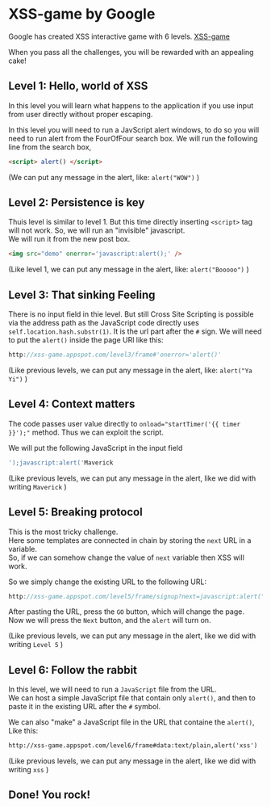 # XSS-game by Google
Google has created XSS interactive  game with 6 levels. [XSS-game](https://xss-game.appspot.com/ "XSS game area")

When you pass all the challenges, you will be rewarded with an appealing cake! 




## Level 1: Hello, world of XSS

In this level you will learn what happens to the application if you use input from user directly without proper escaping.   

In this level you will need to run a JavScript alert windows, to do so you will need to run alert from the FourOfFour search box.
We will run the following line from the search box,

```html
<script> alert() </script>
```

(We can put any message in the alert, like: `alert("WOW")` )  




## Level 2: Persistence is key

Thuis level is similar to level 1. But this time directly inserting `<script>` tag will not work. 
So, we will run an "invisible" javascript.  
We will run it from the new post box.

```html
<img src="demo" onerror='javascript:alert();' />
```

(Like level 1, we can put any message in the alert, like: `alert("Booooo")` )  





## Level 3: That sinking Feeling
There is no input field in thie level. But still Cross Site Scripting is possible via the address path as the JavaScript code directly uses `self.location.hash.substr(1)`. It is the url part after the `#` sign.
We will need to put the `alert()` inside the page URl like this:  

```javascript
http://xss-game.appspot.com/level3/frame#'onerror='alert()'
```

(Like previous levels, we can put any message in the alert, like: `alert("Ya Yi")` )  






## Level 4: Context matters
The code passes user value directly to `onload="startTimer('{{ timer }}');"` method. Thus we can exploit the script. 

We will put the following JavaScript in the input field

```javascript
');javascript:alert('Maverick
```

(Like previous levels, we can put any message in the alert, like we did with writing `Maverick` )  




## Level 5: Breaking protocol
This is the most tricky challenge.   
Here some templates are connected in chain by storing the `next` URL in a variable.  
So, if we can somehow change the value of `next` variable then XSS will work.

So we simply change the existing URL to the following URL:
 
```javascript
http://xss-game.appspot.com/level5/frame/signup?next=javascript:alert("Level 5")
```

After pasting the URL, press the `GO` button, which will change the page.  
Now we will press the `Next` button, and the `alert` will turn on.   
    
(Like previous levels, we can put any message in the alert, like we did with writing `Level 5` )  





## Level 6: Follow the rabbit
In this level, we will need to run a `JavaScript` file from the URL.  
We can host a simple JavaScript file that contain only `alert()`, and then to paste it in the existing URL after the `#` symbol.   
  
We can also "make" a JavaScript file in the URL that containe the `alert()`, Like this:


```html
http://xss-game.appspot.com/level6/frame#data:text/plain,alert('xss')
```

(Like previous levels, we can put any message in the alert, like we did with writing `xss` )  




## Done! You rock!
   
